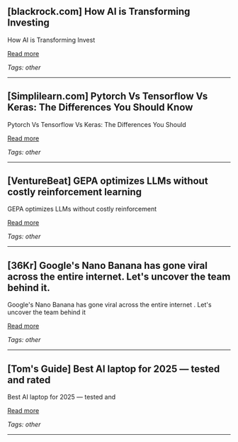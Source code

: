 ## [blackrock.com] How AI is Transforming Investing

How AI is Transforming Invest

[Read more](https://www.blackrock.com/us/individual/insights/ai-investing)

_Tags: other_

---
## [Simplilearn.com] Pytorch Vs Tensorflow Vs Keras: The Differences You Should Know

Pytorch Vs Tensorflow Vs Keras: The Differences You Should

[Read more](https://www.simplilearn.com/keras-vs-tensorflow-vs-pytorch-article)

_Tags: other_

---
## [VentureBeat] GEPA optimizes LLMs without costly reinforcement learning

GEPA optimizes LLMs without costly reinforcement

[Read more](https://venturebeat.com/ai/gepa-optimizes-llms-without-costly-reinforcement-learning)

_Tags: other_

---
## [36Kr] Google's Nano Banana has gone viral across the entire internet. Let's uncover the team behind it.

Google's Nano Banana has gone viral across the entire internet . Let's uncover the team behind it

[Read more](https://eu.36kr.com/en/p/3443427116389764)

_Tags: other_

---
## [Tom's Guide] Best AI laptop for 2025 — tested and rated

Best AI laptop for 2025 — tested and

[Read more](https://www.tomsguide.com/best-picks/best-ai-laptop)

_Tags: other_

---
